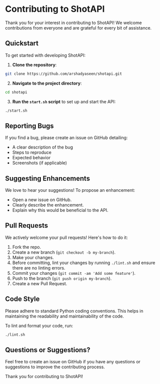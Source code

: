 # Contributing to ShotAPI

Thank you for your interest in contributing to ShotAPI! We welcome contributions from everyone and are grateful for every bit of assistance.

## Quickstart

To get started with developing ShotAPI:

1. **Clone the repository**:

```bash
git clone https://github.com/arshadyaseen/shotapi.git
```

2. **Navigate to the project directory**:

```bash
cd shotapi
```

3. **Run the `start.sh` script** to set up and start the API:

```bash
./start.sh
```

## Reporting Bugs

If you find a bug, please create an issue on GitHub detailing:
- A clear description of the bug
- Steps to reproduce
- Expected behavior
- Screenshots (if applicable)

## Suggesting Enhancements

We love to hear your suggestions! To propose an enhancement:
- Open a new issue on GitHub.
- Clearly describe the enhancement.
- Explain why this would be beneficial to the API.

## Pull Requests

We actively welcome your pull requests! Here's how to do it:
1. Fork the repo.
2. Create a new branch (`git checkout -b my-branch`).
3. Make your changes.
4. Before committing, lint your changes by running `./lint.sh` and ensure there are no linting errors.
5. Commit your changes (`git commit -am 'Add some feature'`).
6. Push to the branch (`git push origin my-branch`).
7. Create a new Pull Request.

## Code Style

Please adhere to standard Python coding conventions. This helps in maintaining the readability and maintainability of the code.

To lint and format your code, run:

```bash
./lint.sh
```

## Questions or Suggestions?

Feel free to create an issue on GitHub if you have any questions or suggestions to improve the contributing process.

Thank you for contributing to ShotAPI!
